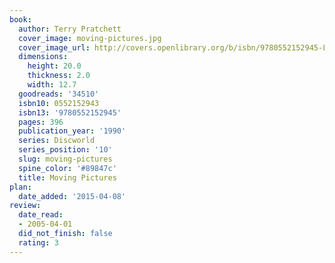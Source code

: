 ```yaml
---
book:
  author: Terry Pratchett
  cover_image: moving-pictures.jpg
  cover_image_url: http://covers.openlibrary.org/b/isbn/9780552152945-L.jpg
  dimensions:
    height: 20.0
    thickness: 2.0
    width: 12.7
  goodreads: '34510'
  isbn10: 0552152943
  isbn13: '9780552152945'
  pages: 396
  publication_year: '1990'
  series: Discworld
  series_position: '10'
  slug: moving-pictures
  spine_color: '#89847c'
  title: Moving Pictures
plan:
  date_added: '2015-04-08'
review:
  date_read:
  - 2005-04-01
  did_not_finish: false
  rating: 3
---
```

